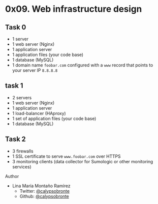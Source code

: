 # 0x09. Web infrastructure design

## Task 0

- 1 server
- 1 web server (Nginx)
- 1 application server
- 1 application files (your code base)
- 1 database (MySQL)
- 1 domain name `foobar.com` configured with a `www` record that points to your server IP `8.8.8.8`

## task 1

- 2 servers
- 1 web server (Nginx)
- 1 application server
- 1 load-balancer (HAproxy)
- 1 set of application files (your code base)
- 1 database (MySQL)

## Task 2

- 3 firewalls
- 1 SSL certificate to serve `www.foobar.com` over HTTPS
- 3 monitoring clients (data collector for Sumologic or other monitoring services)

Author

- Lina María Montaño Ramírez
    - Twitter: [@calypsobronte]
    - Github: [@calypsobronte]


<!-- links -->
[@calypsobronte]: https://twitter.com/calypsobronte
[@calypsobronte]: https://github.com/calypsobronte
